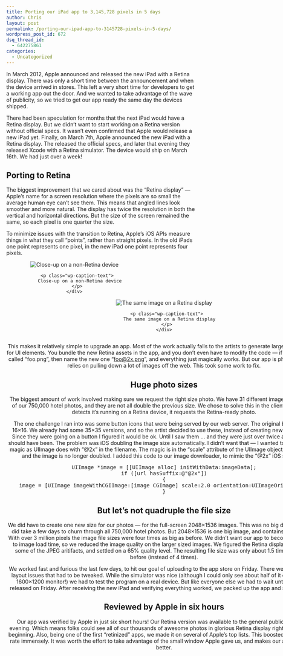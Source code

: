 ```yaml
---
title: Porting our iPad app to 3,145,728 pixels in 5 days
author: Chris
layout: post
permalink: /porting-our-ipad-app-to-3145728-pixels-in-5-days/
wordpress_post_id: 672
dsq_thread_id:
  - 642275861
categories:
  - Uncategorized
---
```

In March 2012, Apple announced and released the new iPad with a Retina display. There was only a short time between the announcement and when the device arrived in stores. This left a very short time for developers to get a working app out the door. And we wanted to take advantage of the wave of publicity, so we tried to get our app ready the same day the devices shipped.

There had been speculation for months that the next iPad would have a Retina display. But we didn’t want to start working on a Retina version without official specs. It wasn’t even confirmed that Apple would release a new iPad yet. Finally, on March 7th, Apple announced the new iPad with a Retina display. The released the official specs, and later that evening they released Xcode with a Retina simulator. The device would ship on March 16th. We had just over a week!

## Porting to Retina

The biggest improvement that we cared about was the &#8220;Retina display&#8221; &#8212; Apple&#8217;s name for a screen resolution where the pixels are so small the average human eye can’t see them. This means that angled lines look smoother and more natural. The display has twice the resolution in both the vertical and horizontal directions. But the size of the screen remained the same, so each pixel is one quarter the size.

To minimize issues with the transition to Retina, Apple&#8217;s iOS APIs measure things in what they call &#8220;points&#8221;, rather than straight pixels. In the old iPads one point represents one pixel, in the new iPad one point represents four pixels.

<div style="text-align: center;">
  <div style="display: inline-block; margin-right: 1px;">
    <div id="attachment_686" class="wp-caption alignnone" style="width: 360px">
      <img class="size-full wp-image-686" title="Close-up on a non-Retina device" src="http://tech.oyster.com/wp-content/uploads/2012/04/paris-2c.png" alt="Close-up on a non-Retina device"   /> 
      
      <p class="wp-caption-text">
        Close-up on a non-Retina device
      </p>
    </div>
  </div>
  
  <div style="display: inline-block;">
    <div id="attachment_685" class="wp-caption alignnone" style="width: 360px">
      <img class="size-full wp-image-685" title="The same image on a Retina display" src="http://tech.oyster.com/wp-content/uploads/2012/04/paris-3a.png" alt="The same image on a Retina display"   /> 
      
      <p class="wp-caption-text">
        The same image on a Retina display
      </p>
    </div>
  </div>
</div>

This makes it relatively simple to upgrade an app. Most of the work actually falls to the artists to generate larger sized images for UI elements. You bundle the new Retina assets in the app, and you don&#8217;t even have to modify the code &#8212; if the old asset is called “foo.png”, then name the new one “foo@2x.png”, and everything just magically works. But our app is photo heavy and relies on pulling down a lot of images off the web. This took some work to fix.

## Huge photo sizes

The biggest amount of work involved making sure we request the right size photo. We have 31 different image sizes of each of our 750,000 hotel photos, and they are not all double the previous size. We chose to solve this in the client &#8212; if the app detects it&#8217;s running on a Retina device, it requests the Retina-ready photo.

The one challenge I ran into was some button icons that were being served by our web server. The original buttons were 16&#215;16. We already had some 35&#215;35 versions, and so the artist decided to use these, instead of creating new 32&#215;32 ones. Since they were going on a button I figured it would be ok. Until I saw them &#8230; and they were just over twice as big as they should have been. The problem was iOS doubling the image size automatically. I didn’t want that &#8212; I wanted to use the same magic as UIImage does with &#8220;@2x&#8221; in the filename. The magic is in the &#8220;scale&#8221; attribute of the UIImage object. Set scale = 2 and the image is no longer doubled. I added this code to our image downloader, to mimic the &#8220;@2x&#8221; iOS supports.

<pre>UIImage *image = [[UIImage alloc] initWithData:imageData];
if ([url hasSuffix:@"@2x"])
{
    image = [UIImage imageWithCGIImage:[image CGImage] scale:2.0 orientation:UIImageOrientationUp];
}</pre>

## But let&#8217;s not quadruple the file size

We did have to create one new size for our photos &#8212; for the full-screen 2048&#215;1536 images. This was no big deal, although it did take a few days to churn through all 750,000 hotel photos. But 2048&#215;1536 is one big image, and contains a lot of data. With over 3 million pixels the image file sizes were four times as big as before. We didn’t want our app to become slower due to image load time, so we reduced the image quality on the larger sized images. We figured the Retina display would hide some of the JPEG aritifacts, and settled on a 65% quality level. The resulting file size was only about 1.5 times as big as before (instead of 4 times).

We worked fast and furious the last few days, to hit our goal of uploading to the app store on Friday. There were a few minor layout issues that had to be tweaked. While the simulator was nice (although I could only see about half of it on my 21 inch 1600&#215;1200 monitor!) we had to test the program on a real device. But like everyone else we had to wait until they were released on Friday. After receiving the new iPad and verifying everything worked, we packed up the app and shipped it off .

## Reviewed by Apple in six hours

Our app was verified by Apple in just six short hours! Our Retina version was available to the general public late Friday evening. Which means folks could see all of our thousands of awesome photos in glorious Retina display right from the very beginning. Also, being one of the first &#8220;retinized&#8221; apps, we made it on several of Apple’s top lists. This boosted our download rate immensely. It was worth the effort to take advantage of the small window Apple gave us, and makes our app that much better.